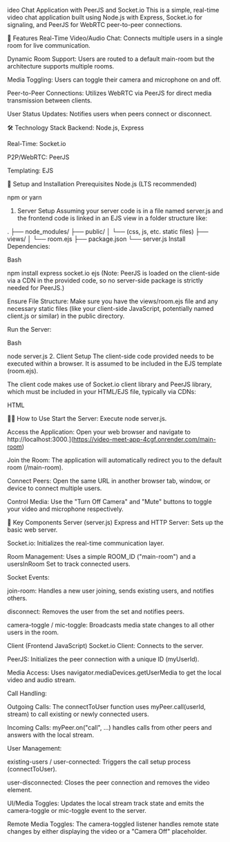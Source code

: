 ideo Chat Application with PeerJS and Socket.io
This is a simple, real-time video chat application built using Node.js with Express, Socket.io for signaling, and PeerJS for WebRTC peer-to-peer connections.

🚀 Features
Real-Time Video/Audio Chat: Connects multiple users in a single room for live communication.

Dynamic Room Support: Users are routed to a default main-room but the architecture supports multiple rooms.

Media Toggling: Users can toggle their camera and microphone on and off.

Peer-to-Peer Connections: Utilizes WebRTC via PeerJS for direct media transmission between clients.

User Status Updates: Notifies users when peers connect or disconnect.

🛠️ Technology Stack
Backend: Node.js, Express

Real-Time: Socket.io

P2P/WebRTC: PeerJS

Templating: EJS

📝 Setup and Installation
Prerequisites
Node.js (LTS recommended)

npm or yarn

1. Server Setup
Assuming your server code is in a file named server.js and the frontend code is linked in an EJS view in a folder structure like:

.
├── node_modules/
├── public/
│   └── (css, js, etc. static files)
├── views/
│   └── room.ejs
├── package.json
└── server.js
Install Dependencies:

Bash

npm install express socket.io ejs
(Note: PeerJS is loaded on the client-side via a CDN in the provided code, so no server-side package is strictly needed for PeerJS.)

Ensure File Structure: Make sure you have the views/room.ejs file and any necessary static files (like your client-side JavaScript, potentially named client.js or similar) in the public directory.

Run the Server:

Bash

node server.js
2. Client Setup
The client-side code provided needs to be executed within a browser. It is assumed to be included in the EJS template (room.ejs).

The client code makes use of Socket.io client library and PeerJS library, which must be included in your HTML/EJS file, typically via CDNs:

HTML

<script src="/socket.io/socket.io.js"></script>
<script src="https://unpkg.com/peerjs@1.5.2/dist/peerjs.min.js"></script>
<script src="/path/to/your/client-script.js" defer></script>
🧑‍💻 How to Use
Start the Server: Execute node server.js.

Access the Application: Open your web browser and navigate to http://localhost:3000.](https://video-meet-app-4cgf.onrender.com/main-room)

Join the Room: The application will automatically redirect you to the default room (/main-room).

Connect Peers: Open the same URL in another browser tab, window, or device to connect multiple users.

Control Media: Use the "Turn Off Camera" and "Mute" buttons to toggle your video and microphone respectively.

🔑 Key Components
Server (server.js)
Express and HTTP Server: Sets up the basic web server.

Socket.io: Initializes the real-time communication layer.

Room Management: Uses a simple ROOM_ID ("main-room") and a usersInRoom Set to track connected users.

Socket Events:

join-room: Handles a new user joining, sends existing users, and notifies others.

disconnect: Removes the user from the set and notifies peers.

camera-toggle / mic-toggle: Broadcasts media state changes to all other users in the room.

Client (Frontend JavaScript)
Socket.io Client: Connects to the server.

PeerJS: Initializes the peer connection with a unique ID (myUserId).

Media Access: Uses navigator.mediaDevices.getUserMedia to get the local video and audio stream.

Call Handling:

Outgoing Calls: The connectToUser function uses myPeer.call(userId, stream) to call existing or newly connected users.

Incoming Calls: myPeer.on("call", ...) handles calls from other peers and answers with the local stream.

User Management:

existing-users / user-connected: Triggers the call setup process (connectToUser).

user-disconnected: Closes the peer connection and removes the video element.

UI/Media Toggles: Updates the local stream track state and emits the camera-toggle or mic-toggle event to the server.

Remote Media Toggles: The camera-toggled listener handles remote state changes by either displaying the video or a "Camera Off" placeholder.
